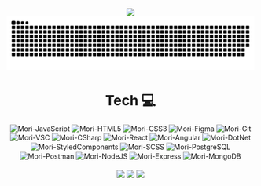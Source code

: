 <div align="center">

  <img height=300 align="center" src="https://github-readme-stats.vercel.app/api?username=vitordalbemcosta&theme=tokyonight&rank_icon=github&card_width=300&show_icons=true&bg_color=90,000000,040449"  />


</div>

<!-- Jogo da cobrinha -->
<picture>
  <source media="(prefers-color-scheme: dark)" srcset="https://raw.githubusercontent.com/vitordalbemcosta/vitordalbemcosta/output/github-contribution-grid-snake-dark.svg">
  <source media="(prefers-color-scheme: light)" srcset="https://raw.githubusercontent.com/vitordalbemcosta/vitordalbemcosta/output/github-contribution-grid-snake-dark.svg">
  <img alt="github contribution grid snake animation" src="https://raw.githubusercontent.com/vitordalbemcosta/vitordalbemcosta/output/github-contribution-grid-snake.svg">
</picture>


<h1 align="center">Tech 💻</h1>

<div align="center" style="display: inline_block " >
 
  <img align="center" alt="Mori-JavaScript" height="75" width="85" src="https://cdn.jsdelivr.net/gh/devicons/devicon/icons/javascript/javascript-original.svg">
 
  <img align="center" alt="Mori-HTML5" height="75" width="85" src="https://cdn.jsdelivr.net/gh/devicons/devicon/icons/html5/html5-original-wordmark.svg">

  <img align="center" alt="Mori-CSS3" height="75" width="85" src="https://cdn.jsdelivr.net/gh/devicons/devicon/icons/css3/css3-original-wordmark.svg">
   
  <img align="center" alt="Mori-Figma" height="75" width="85" src="https://cdn.jsdelivr.net/gh/devicons/devicon/icons/figma/figma-original.svg">

  <img align="center" alt="Mori-Git" height="75" width="85" src="https://cdn.jsdelivr.net/gh/devicons/devicon/icons/git/git-plain-wordmark.svg">
 
  <img align="center" alt="Mori-VSC" height="75" width="85" src="https://cdn.jsdelivr.net/gh/devicons/devicon/icons/vscode/vscode-original.svg">

  <!-- Previously added icons -->
  <img align="center" alt="Mori-CSharp" height="75" width="85" src="https://cdn.jsdelivr.net/gh/devicons/devicon/icons/csharp/csharp-original.svg">
  
  <img align="center" alt="Mori-React" height="75" width="85" src="https://cdn.jsdelivr.net/gh/devicons/devicon/icons/react/react-original.svg">
  
  <img align="center" alt="Mori-Angular" height="75" width="85" src="https://cdn.jsdelivr.net/gh/devicons/devicon/icons/angularjs/angularjs-original.svg">
  
  <img align="center" alt="Mori-DotNet" height="75" width="85" src="https://cdn.jsdelivr.net/gh/devicons/devicon/icons/dotnetcore/dotnetcore-original.svg">
  
  <img align="center" alt="Mori-StyledComponents" height="75" width="85" src="https://avatars.githubusercontent.com/u/20658825?s=200&v=4">
  
  <img align="center" alt="Mori-SCSS" height="75" width="85" src="https://cdn.jsdelivr.net/gh/devicons/devicon/icons/sass/sass-original.svg">
  
  <!-- New icons added below -->
  <img align="center" alt="Mori-PostgreSQL" height="75" width="85" src="https://cdn.jsdelivr.net/gh/devicons/devicon/icons/postgresql/postgresql-original.svg">
  
  <img align="center" alt="Mori-Postman" height="75" width="85" src="https://cdn.jsdelivr.net/gh/devicons/devicon/icons/postman/postman-original.svg">
  
  <img align="center" alt="Mori-NodeJS" height="75" width="85" src="https://cdn.jsdelivr.net/gh/devicons/devicon/icons/nodejs/nodejs-original.svg">
  
  <img align="center" alt="Mori-Express" height="75" width="85" src="https://cdn.jsdelivr.net/gh/devicons/devicon/icons/express/express-original-wordmark.svg">
  
  <img align="center" alt="Mori-MongoDB" height="75" width="85" src="https://cdn.jsdelivr.net/gh/devicons/devicon/icons/mongodb/mongodb-original.svg">

</div>

<!-- Social media links -->
<div align="center" style="margin-top: 20px;">
  <a href = "mailto:dalbemcosta@gmail.com"><img src="https://img.shields.io/badge/Microsoft_Outlook-0078D4?style=for-the-badge&logo=microsoft-outlook&logoColor=white" target="_blank"></a>
  <a href="https://www.linkedin.com/in/vitordalbemcosta/" target="_blank"><img src="https://img.shields.io/badge/-LinkedIn-%230077B5?style=for-the-badge&logo=linkedin&logoColor=white" target="_blank"></a>
  <a href="https://www.instagram.com/dalbemcosta/" target="_blank"><img src="https://img.shields.io/badge/Instagram-E4405F?style=for-the-badge&logo=instagram&logoColor=white" target="_blank"></a>
</div>


